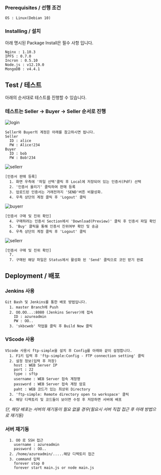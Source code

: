 ### Prerequisites / 선행 조건

```
OS : Linux(Debian 10)
```

### Installing / 설치

아래 명시된 Package Install은 필수 사항 입니다.

```
Nginx : 1.10.3
IPFS : 0.7.0
Incron : 0.5.10
Node.js : v12.19.0
MongoDB : v4.4.1
```

## Test / 테스트

아래의 순서대로 테스트를 진행할 수 있습니다.

### 테스트는 Seller -> Buyer -> Seller 순서로 진행
![login](https://user-images.githubusercontent.com/41175032/99395632-0f77c100-2924-11eb-842e-3499b5852608.PNG)
```
Seller와 Buyer의 계정은 아래를 참고하시면 됩니다.
Seller
  ID : alice
  PW : Alice!234
Buyer
  ID : bob
  PW : Bob!234
```
![sellerr](https://user-images.githubusercontent.com/41175032/99395633-0f77c100-2924-11eb-94bf-73664e175da3.png)
```
[인증서 판매 등록]
  1. 화면 우측에 '파일 선택'클릭 후 Local에 저장되어 있는 인증서(Pdf) 선택
  2. '인증서 올리기' 클릭하여 판매 등록
  3. 업로드된 인증서는 거래전까지 'SEND'버튼 비활성화.
  4. 우측 상단의 계정 클릭 후 'Logout' 클릭
```
![buyerr](https://user-images.githubusercontent.com/41175032/99395627-0d156700-2924-11eb-8219-dcd57e5059e5.png)  
```
[인증서 구매 및 진위 확인]
  4. 구매하려는 인증서 Section에서 'Download(Preview)' 클릭 후 인증서 파일 확인
  5. 'Buy' 클릭을 통해 인증서 진위여부 확인 및 송금
  6. 우측 상단의 계정 클릭 후 'Logout' 클릭
```
![sellerr](https://user-images.githubusercontent.com/41175032/99395633-0f77c100-2924-11eb-94bf-73664e175da3.png)
```
[인증서 구매 및 진위 확인]
  7.
  7. 구매된 해당 파일은 Status에서 활성화 된 'Send' 클릭으로 코인 받기 완료
```

## Deployment / 배포

### Jenkins 사용
```
Git Bash 및 Jenkins를 통한 배포 방법입니다.
  1. master Branch에 Push
  2. OO.OO...:8080 (Jenkins Server)에 접속
    ID : azureadmin
    PW : OO..
  3. 'skbcweb' 작업을 클릭 후 Build Now 클릭
```
### VScode 사용
```
VScode 사용시 ftp-simple을 설치 후 Config를 아래와 같이 설정합니다.
  1. F1키 입력 후 'ftp-simple:Config - FTP connection setting' 클릭
  2. 설정 정보(입력 후 저장)
    host : WEB Server IP
    port : 22
    type : sftp
    username : WEB Server 접속 계정명
    password : WEB Server 접속 계정 암호
    paht : WEB 코드가 있는 최상위 Directory
  3. 'ftp-simple: Remote directory open to workspace' 클릭
  4. 해당 디렉토리 및 코드들이 보이면 수정 후 저장하면 서버에 배포
```
*단, 해당 배포는 서버의 재기동이 필요 없을 경우(필요시 서버 직접 접근 후 아래 방법으로 재기동)*
### 서버 재기동
```
  1. OO 로 SSH 접근
    username : azureadmin
    password : OO..
  2. /home/azureadmin/.....해당 디렉토리 접근
  3. command 입력
    forever stop 0
    forever start main.js or node main.js
```
